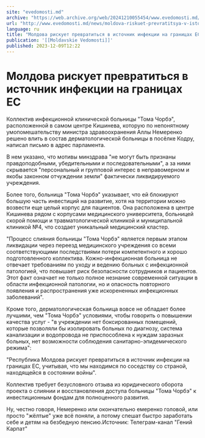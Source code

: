 ```yaml
---
site: "evedomosti.md"
archive: "https://web.archive.org/web/20241210055454/www.evedomosti.md/news/moldova-riskuet-prevratitsya-v-istochnik-infekcii-na-granica"
url: "http://www.evedomosti.md/news/moldova-riskuet-prevratitsya-v-istochnik-infekcii-na-granica"
language: ru
title: "Молдова рискует превратиться в источник инфекции на границах ЕС"
publication: '[[Moldavskie Vedomosti]]'
published: 2023-12-09T12:22
---
```


# Молдова рискует превратиться в источник инфекции на границах ЕС

Коллектив инфекционной клинической больницы "Тома Чорбэ", расположенной в самом центре Кишинева, которую по непонятному умопомешательству министра здравоохранения Аллы Немеренко решено влить в состав дерматологической больницы в посёлке Кодру, написал письмо в адрес парламента.

В нем указано, что мотивы минздрава "не могут быть признаны правдоподобными, убедительными и последовательными", а за ними скрывается "персональный и групповой интерес в неправомерном и якобы законном отчуждении земли" фактически ликвидируемого учреждения.

Более того, больница "Тома Чорбэ" указывает, что ей блокируют большую часть инвестиций на развитие, хотя на территории можно возвести еще целый корпус для пациентов. Она расположена в центре Кишинева рядом с корпусами медицинского университета, больницей скорой помощи и травматологической клиникой и муниципальной клиникой №4, что создает уникальный медицинский кластер.

"Процесс слияния больницы "Тома Чорбэ" является первым этапом ликвидации через переезд медицинского учреждения со всеми соответствующими последствиями потери компетентного и хорошо подготовленного коллектива. Кожно-инфекционная больница не отвечает требованиям по уходу и ведению больных с инфекционной патологией, что повышает риск безопасности сотрудников и пациентов. Этот факт означает не только полное незнание современной ситуации в области инфекционной патологии, но и опасность повторного появления и распространения уже искорененных инфекционных заболеваний".

Кроме того, дерматологическая больница вовсе не обладает более лучшими, чем "Тома Чорбэ" условиями, чтобы говорить о повышении качества услуг - "в учреждении нет боксированных помещений, которые позволяли бы изолировать больных по диагнозу, система канализации и водопровода не приспособлена к нуждам заразных больных, нет возможности соблюдения санитарно-эпидемического режима":

"Республика Молдова рискует превратиться в источник инфекции на границах ЕС, учитывая, что мы находимся по соседству со страной, находящейся в состоянии войны".

Коллектив требует безусловного отзыва из юридического оборота проекта о слиянии и восстановления доступа больницы "Тома Чорбэ" к инвестиционным фондам для полноценного развития.

Ну, честно говоря, Немеренко или окончательно емеренко головой, или просто "жёлтые" уже всё поняли, а потому спешат быстро заработать себе и детям на безбедную пенсию.Источник: Телеграм-канал "Гений Карпат"